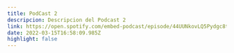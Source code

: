 ```yaml
---
title: PodCast 2
descripcion: Descripcion del Podcast 2
link: https://open.spotify.com/embed-podcast/episode/44UUNkovLQ5Pydgc8tLuPO
date: 2022-03-15T16:58:09.985Z
highlight: false
---
```


